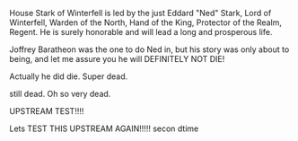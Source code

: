 House Stark of Winterfell is led by the just Eddard "Ned" Stark, Lord of
Winterfell, Warden of the North, Hand of the King, Protector of the Realm,
Regent.  He is surely honorable and will lead a long and prosperous life.

Joffrey Baratheon was the one to do Ned in, but his story was only about to being, and let me assure you he will DEFINITELY NOT DIE!

Actually he did die. Super dead.


still dead. Oh so very dead.

UPSTREAM TEST!!!!


Lets TEST THIS UPSTREAM AGAIN!!!!! secon dtime
